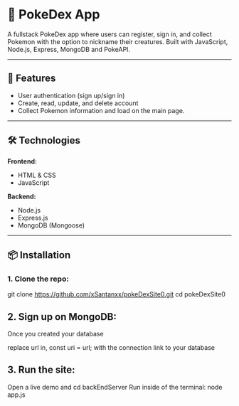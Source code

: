 #  👾 PokeDex App

A fullstack PokeDex app where users can register, sign in, and collect Pokemon with the option to nickname their creatures. Built with JavaScript, Node.js, Express, MongoDB and PokeAPI.

---

## 🚀 Features

- User authentication (sign up/sign in)
- Create, read, update, and delete account
- Collect Pokemon information and load on the main page.

---

## 🛠️ Technologies

**Frontend:**
- HTML & CSS
- JavaScript

**Backend:**
- Node.js
- Express.js
- MongoDB (Mongoose)

---

## 📦 Installation

### 1. Clone the repo:


git clone https://github.com/xSantanxx/pokeDexSite0.git
cd pokeDexSite0


## 2. Sign up on MongoDB:

Once you created your database

replace url in, const uri = url;
with the connection link to your database


## 3. Run the site:

Open a live demo and cd backEndServer
Run inside of the terminal: node app.js

